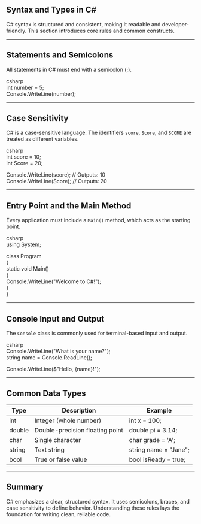 ## Syntax and Types in C#

C# syntax is structured and consistent, making it readable and developer-friendly. This section introduces core rules and common constructs.

---

## Statements and Semicolons

All statements in C# must end with a semicolon (<span class="punctuationSymbol">;</span>).

csharp  
int number = 5;  
Console.WriteLine(number);

---

## Case Sensitivity

C# is a case-sensitive language. The identifiers `score`, `Score`, and `SCORE` are treated as different variables.

csharp  
int score = 10;  
int Score = 20;  

Console.WriteLine(score); // Outputs: 10  
Console.WriteLine(Score); // Outputs: 20

---

## Entry Point and the Main Method

Every application must include a `Main()` method, which acts as the starting point.

csharp  
using System;  

class Program  
{  
    static void Main()  
    {  
        Console.WriteLine("Welcome to C#!");  
    }  
}

---

## Console Input and Output

The `Console` class is commonly used for terminal-based input and output.

csharp  
Console.WriteLine("What is your name?");  
string name = Console.ReadLine();  

Console.WriteLine($"Hello, {name}!");

---

## Common Data Types

<table class="notesTable">
  <thead>
    <tr class="tableHeader">
      <th class="tableCellHeader">Type</th>
      <th class="tableCellHeader">Description</th>
      <th class="tableCellHeader">Example</th>
    </tr>
  </thead>
  <tbody>
    <tr class="tableRow">
      <td class="tableCell">int</td>
      <td class="tableCell">Integer (whole number)</td>
      <td class="tableCell">int x = 100;</td>
    </tr>
    <tr class="tableRow">
      <td class="tableCell">double</td>
      <td class="tableCell">Double-precision floating point</td>
      <td class="tableCell">double pi = 3.14;</td>
    </tr>
    <tr class="tableRow">
      <td class="tableCell">char</td>
      <td class="tableCell">Single character</td>
      <td class="tableCell">char grade = 'A';</td>
    </tr>
    <tr class="tableRow">
      <td class="tableCell">string</td>
      <td class="tableCell">Text string</td>
      <td class="tableCell">string name = "Jane";</td>
    </tr>
    <tr class="tableRow">
      <td class="tableCell">bool</td>
      <td class="tableCell">True or false value</td>
      <td class="tableCell">bool isReady = true;</td>
    </tr>
  </tbody>
</table>

---

## Summary

C# emphasizes a clear, structured syntax. It uses semicolons, braces, and case sensitivity to define behavior. Understanding these rules lays the foundation for writing clean, reliable code.
